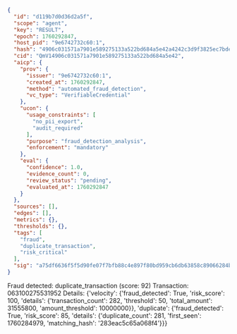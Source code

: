 ```json
{
  "id": "d119b7d0d36d2a5f",
  "scope": "agent",
  "key": "RESULT",
  "epoch": 1760292847,
  "host_pid": "9e6742732c60:1",
  "hash": "4906c031571a7901e589275133a522bd684a5e42a4242c3d9f3825ec7bdee7e6",
  "cid": "QmV14906c031571a7901e589275133a522bd684a5e42",
  "aicp": {
    "prov": {
      "issuer": "9e6742732c60:1",
      "created_at": 1760292847,
      "method": "automated_fraud_detection",
      "vc_type": "VerifiableCredential"
    },
    "ucon": {
      "usage_constraints": [
        "no_pii_export",
        "audit_required"
      ],
      "purpose": "fraud_detection_analysis",
      "enforcement": "mandatory"
    },
    "eval": {
      "confidence": 1.0,
      "evidence_count": 0,
      "review_status": "pending",
      "evaluated_at": 1760292847
    }
  },
  "sources": [],
  "edges": [],
  "metrics": {},
  "thresholds": {},
  "tags": [
    "fraud",
    "duplicate_transaction",
    "risk_critical"
  ],
  "sig": "a75df6636f5f5d90fe07f7bfb88c4e897f80bd959cb6db63858c89066284b769"
}
```

Fraud detected: duplicate_transaction (score: 92)
Transaction: 063100275531952
Details: {'velocity': {'fraud_detected': True, 'risk_score': 100, 'details': {'transaction_count': 282, 'threshold': 50, 'total_amount': 31555800, 'amount_threshold': 10000000}}, 'duplicate': {'fraud_detected': True, 'risk_score': 85, 'details': {'duplicate_count': 281, 'first_seen': 1760284979, 'matching_hash': '283eac5c65a068f4'}}}